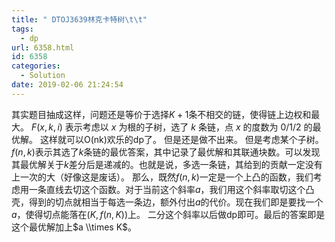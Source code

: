 ```yaml
---
title: " DTOJ3639林克卡特树\t\t"
tags:
  - dp
url: 6358.html
id: 6358
categories:
  - Solution
date: 2019-02-06 21:24:54
---
```


其实题目抽成这样，问题还是等价于选择$K+1$条不相交的链，使得链上边权和最大。 $F(x, k, i)$ 表示考虑以 $x$ 为根的子树，选了 $k$ 条链，点 $x$ 的度数为 $0/1/2$ 的最优解。 这样就可以O(nk)欢乐的dp了。 但是还是做不出来。 但是考虑某个子树。$f(n,k)$表示其选了$k$条链的最优答案，其中记录了最优解和其联通块数。可以发现其最优解关于$k$差分后是递减的。也就是说，多选一条链，其给到的贡献一定没有上一次的大（好像这是废话）。 那么，既然$f(n,k)$一定是一个上凸的函数，我们考虑用一条直线去切这个函数。对于当前这个斜率$a$，我们用这个斜率取切这个凸壳，得到的切点就相当于每选一条边，额外付出$a$的代价。现在我们即是要找一个$a$，使得切点能落在$(K,f(n,K))$上。 二分这个斜率以后做dp即可。最后的答案即是这个最优解加上$a \\times K$。